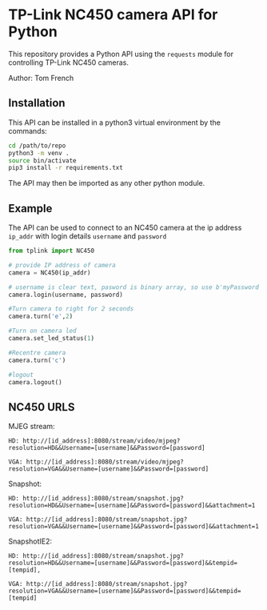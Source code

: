 # TP-Link NC450 camera API for Python

This repository provides a Python API using the `requests` module for controlling TP-Link NC450 cameras.

Author: Tom French

## Installation

This API can be installed in a python3 virtual environment by the commands:

```bash
cd /path/to/repo
python3 -m venv .
source bin/activate
pip3 install -r requirements.txt
```

The API may then be imported as any other python module.


## Example

The API can be used to connect to an NC450 camera at the ip address `ip_addr` with login details `username` and `password`
```py
from tplink import NC450

# provide IP address of camera
camera = NC450(ip_addr)

# username is clear text, pasword is binary array, so use b'myPassword'; returns json string with connection data
camera.login(username, password)

#Turn camera to right for 2 seconds
camera.turn('e',2)

#Turn on camera led
camera.set_led_status(1)

#Recentre camera
camera.turn('c')

#logout
camera.logout()
```


## NC450 URLS

MJEG stream:
```
HD: http://[id_address]:8080/stream/video/mjpeg?resolution=HD&&Username=[username]&&Password=[password]

VGA: http://[id_address]:8080/stream/video/mjpeg?resolution=VGA&&Username=[username]&&Password=[password]
```
Snapshot:
```
HD: http://[id_address]:8080/stream/snapshot.jpg?resolution=HD&&Username=[username]&&Password=[password]&&attachment=1

VGA: http://[id_address]:8080/stream/snapshot.jpg?resolution=VGA&&Username=[username]&&Password=[password]&&attachment=1
```
SnapshotIE2:
```
HD: http://[id_address]:8080/stream/snapshot.jpg?resolution=HD&&Username=[username]&&Password=[password]&&tempid=[tempid],

VGA: http://[id_address]:8080/stream/snapshot.jpg?resolution=VGA&&Username=[username]&&Password=[password]&&tempid=[tempid]
```
